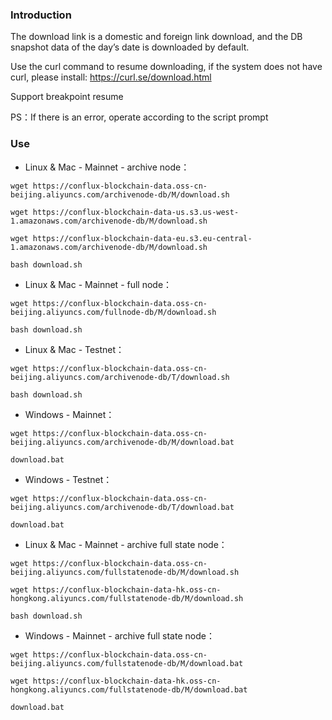 ### Introduction
The download link is a domestic and foreign link download, and the DB snapshot data of the day’s date is downloaded by default.

Use the curl command to resume downloading, if the system does not have curl, please install: https://curl.se/download.html

Support breakpoint resume

PS：If there is an error, operate according to the script prompt  

### Use
- Linux & Mac - Mainnet - archive node：  
```
wget https://conflux-blockchain-data.oss-cn-beijing.aliyuncs.com/archivenode-db/M/download.sh      
```
```
wget https://conflux-blockchain-data-us.s3.us-west-1.amazonaws.com/archivenode-db/M/download.sh
```
```
wget https://conflux-blockchain-data-eu.s3.eu-central-1.amazonaws.com/archivenode-db/M/download.sh
```
```
bash download.sh  
```

- Linux & Mac - Mainnet - full node：  
```
wget https://conflux-blockchain-data.oss-cn-beijing.aliyuncs.com/fullnode-db/M/download.sh      
```
```
bash download.sh  
```

- Linux & Mac - Testnet：  
```
wget https://conflux-blockchain-data.oss-cn-beijing.aliyuncs.com/archivenode-db/T/download.sh  
```
```
bash download.sh  
```

- Windows - Mainnet：  
```
wget https://conflux-blockchain-data.oss-cn-beijing.aliyuncs.com/archivenode-db/M/download.bat    
```
```
download.bat  
```

- Windows - Testnet：  
```
wget https://conflux-blockchain-data.oss-cn-beijing.aliyuncs.com/archivenode-db/T/download.bat  
```
```
download.bat  
```

- Linux & Mac - Mainnet - archive full state node：  
```
wget https://conflux-blockchain-data.oss-cn-beijing.aliyuncs.com/fullstatenode-db/M/download.sh   
```
```
wget https://conflux-blockchain-data-hk.oss-cn-hongkong.aliyuncs.com/fullstatenode-db/M/download.sh
```
```
bash download.sh  
```
- Windows - Mainnet - archive full state node：
```
wget https://conflux-blockchain-data.oss-cn-beijing.aliyuncs.com/fullstatenode-db/M/download.bat
```
```
wget https://conflux-blockchain-data-hk.oss-cn-hongkong.aliyuncs.com/fullstatenode-db/M/download.bat   
```
```
download.bat  
```
